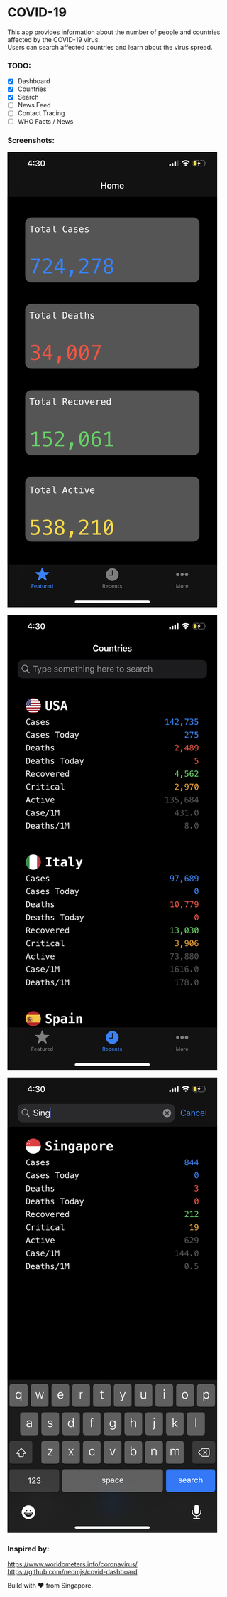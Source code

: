 # COVID-19
This app provides information about the number of people and countries affected by the COVID-19 virus.  
Users can search affected countries and learn about the virus spread.

### TODO:

- [x] Dashboard
- [x] Countries  
- [x] Search  
- [ ] News Feed
- [ ] Contact Tracing
- [ ] WHO Facts / News

### Screenshots:

![SCREENSHOT 1](https://github.com/arunsivakumar/COVID-19/blob/master/Screenshots/screenshot1.PNG)

![SCREENSHOT 2](https://github.com/arunsivakumar/covid-19/blob/master/Screenshots/screenshot2.PNG)

![SCREENSHOT 3](https://github.com/arunsivakumar/covid-19/blob/master/Screenshots/screenshot3.PNG)

### Inspired by:

https://www.worldometers.info/coronavirus/  
https://github.com/neomjs/covid-dashboard

Build with ❤️ from Singapore.
